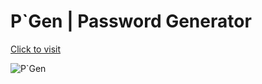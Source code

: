 # P`Gen | Password Generator

<a href="https://mohanvayu.github.io/P-Gen-password-generator/">Click to visit</a>

![P`Gen](https://user-images.githubusercontent.com/96934609/233776797-94b4390d-2da9-49db-b887-98f06596e231.png)
